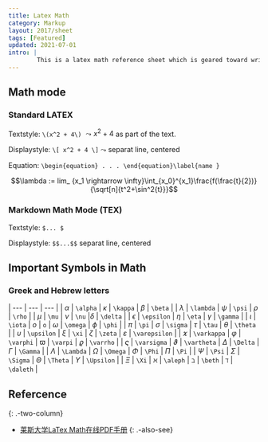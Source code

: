 ```yaml
---
title: Latex Math
category: Markup
layout: 2017/sheet
tags: [Featured]
updated: 2021-07-01
intro: | 
        This is a latex math reference sheet which is geared toward writing scientific papers. 
---
```



## Math mode 

### Standard LATEX

Textstyle: `\(x^2 + 4\)`  $\leadsto x^2 + 4$ as part of the text.

Displaystyle: `\[ x^2 + 4 \]` $\leadsto$  separat line, centered

Equation: `\begin{equation} . . . \end{equation}\label{name }` 

$$\lambda := lim_ {x_1 \rightarrow \infty}\int_{x_0}^{x_1}\frac{f(\frac{t}{2})}{\sqrt[n]{t^2+\sin^2{t}}}$$


### Markdown Math Mode (TEX)

Textstyle: `$... $` 

Displaystyle: `$$...$$` separat line, centered

## Important Symbols in Math

### Greek and Hebrew letters


| --- | --- | --- |
| $\alpha$ | `\alpha` | $\kappa$ | `\kappa` | $\beta$ | `\beta` |
| $\lambda$ | `\lambda` | $\psi$ | `\psi` | $\rho$ | `\rho` |
| $\mu$ | `\mu` | $\nu$ | `\nu` |$\delta$ | `\delta` |
| $\epsilon$ | `\epsilon` | $\eta$ | `\eta` | $\gamma$ | `\gamma` |
| $\iota$ | `\iota` | $o$ | `o` | $\omega$ | `\omega` | $\phi$ | `\phi` |
| $\pi$ | `\pi` | $\sigma$ | `\sigma` | $\tau$ | `\tau` | $\theta$ | `\theta` |
| $\upsilon$ | `\upsilon` | $\xi$ | `\xi` | $\zeta$ | `\zeta` | $\varepsilon$ | `\varepsilon` |
| $\varkappa$ | `\varkappa` | $\varphi$ | `\varphi` | $\varpi$ | `\varpi` | $\varrho$ | `\varrho` |
| $\varsigma$ | `\varsigma` | $\vartheta$ | `\vartheta` | $\Delta$ | `\Delta` | $\Gamma$ | `\Gamma` |
| $\Lambda$ | `\Lambda` | $\Omega$ | `\Omega` | $\Phi$ | `\Phi` | $\Pi$ | `\Pi` |
| $\Psi$ | `\Psi` | $\Sigma$ | `\Sigma` | $\Theta$ | `\Theta` | $\Upsilon$ | `\Upsilon` |
| $\Xi$ | `\Xi` | $\aleph$ | `\aleph` | $\beth$ | `\beth` | $\daleth$ | `\daleth` |


## Refercence

{: .-two-column}

 * [莱斯大学LaTex Math在线PDF手册](https://www.caam.rice.edu/~heinken/latex/symbols.pdf)
{: .-also-see}
